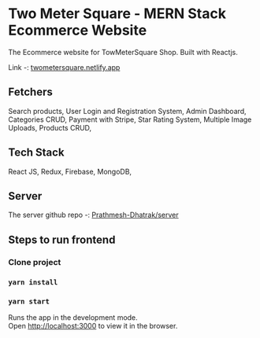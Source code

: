 # Two Meter Square - MERN Stack Ecommerce Website
The Ecommerce website for TowMeterSquare Shop. Built with Reactjs.

Link -: [twometersquare.netlify.app](https://twometersquare.netlify.app/)

## Fetchers
Search products, 
User Login and Registration System, 
Admin Dashboard, 
Categories CRUD, 
Payment with Stripe, 
Star Rating System, 
Multiple Image Uploads, 
Products CRUD, 

## Tech Stack 
React JS, 
Redux, 
Firebase, 
MongoDB, 

## Server
The server github repo -: [Prathmesh-Dhatrak/server](https://github.com/Prathmesh-Dhatrak/server)

## Steps to run frontend

### Clone project
### `yarn install`
### `yarn start`

Runs the app in the development mode.\
Open [http://localhost:3000](http://localhost:3000) to view it in the browser.

